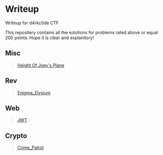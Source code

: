 # Writeup
Writeup for d4rkc0de CTF

This repositery contains all the solutions for problems rated above or equal 200 points.
Hope it is clear and explanitory!

## Misc
> [Height Of Joey's Plane](https://github.com/Sak-drago/Writeup/blob/main/Misc/Height_of_Joey_Plane.md)

## Rev
> [Enigma_Elysium](https://github.com/Sak-drago/Writeup/blob/main/Rev/Enigma_Elysium.md)

## Web
> [JWT](https://github.com/Sak-drago/Writeup/blob/main/Web/JWT.md)

## Crypto
> [Crime_Patrol](https://github.com/Sak-drago/Writeup/blob/main/Crypto/Crime_Patrol.md)
